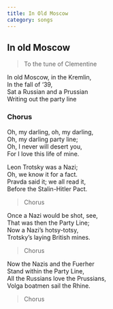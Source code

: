 ```yaml
---
title: In Old Moscow
category: songs
---
```


## In old Moscow

> To the tune of Clementine

In old Moscow, in the Kremlin,  
In the fall of ‘39,  
Sat a Russian and a Prussian  
Writing out the party line

### Chorus

Oh, my darling, oh, my darling,  
Oh, my darling party line;  
Oh, I never will desert you,  
For I love this life of mine.

Leon Trotsky was a Nazi;  
Oh, we know it for a fact.  
Pravda said it; we all read it,  
Before the Stalin-Hitler Pact.

> Chorus

Once a Nazi would be shot, see,  
That was then the Party Line;  
Now a Nazi’s hotsy-totsy,  
Trotsky’s laying British mines.

> Chorus

Now the Nazis and the Fuerher  
Stand within the Party Line,  
All the Russians love the Prussians,  
Volga boatmen sail the Rhine.

> Chorus
